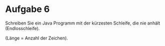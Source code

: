 # Aufgabe 6

Schreiben Sie ein Java Programm mit der kürzesten Schleife, die nie anhält (Endlosschleife).

(Länge = Anzahl der Zeichen).